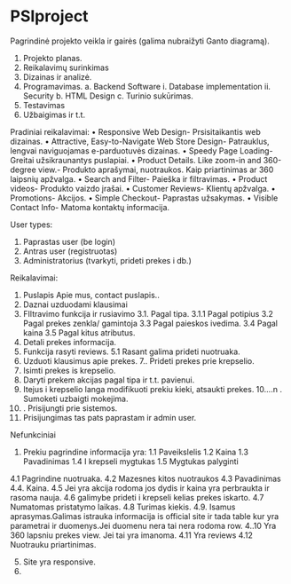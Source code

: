 # PSIproject

Pagrindinė projekto veikla ir gairės (galima nubraižyti Ganto diagramą).
1.	Projekto planas.
2.	Reikalavimų surinkimas
3.	Dizainas ir analizė.
4.	Programavimas.
a.	Backend Software
i.	Database implementation
ii.	Security
b.	HTML Design
c.	Turinio sukūrimas.
5.	Testavimas
6.	Užbaigimas ir t.t.

Pradiniai reikalavimai:
•	Responsive Web Design- Prsisitaikantis web dizainas.
•	Attractive, Easy-to-Navigate Web Store Design- Patrauklus, lengvai naviguojamas e-parduotuvės dizainas.
•	Speedy Page Loading- Greitai užsikraunantys puslapiai.
•	Product Details. Like zoom-in and 360-degree view.- Produkto aprašymai, nuotraukos. Kaip priartinimas ar 360 laipsnių apžvalga.
•	Search and Filter- Paieška ir filtravimas.
•	Product videos- Produkto vaizdo įrašai.
•	Customer Reviews- Klientų apžvalga.
•	Promotions- Akcijos.
•	Simple Checkout- Paprastas užsakymas.
•	Visible Contact Info- Matoma kontaktų informacija.

User types:
1. Paprastas user (be login)
2. Antras user (registruotas)
3. Administratorius (tvarkyti, prideti prekes i db.)

Reikalavimai:
1. Puslapis Apie mus, contact puslapis..
2. Daznai uzduodami klausimai
3. FIltravimo funkcija ir rusiavimo
 3.1. Pagal tipa.
 3.1.1 Pagal potipius
 3.2 Pagal prekes zenkla/ gamintoja
 3.3 Pagal paieskos ivedima.
 3.4 Pagal kaina
 3.5 Pagal kitus atributus.
 4. Detali prekes informacija.
 5. Funkcija rasyti reviews.
  5.1 Rasant galima prideti nuotruaka.
 6. Uzduoti klausimus apie prekes.
 7.. Prideti prekes prie krepselio.
 7. Isimti prekes is krepselio.
 8. Daryti prekem akcijas pagal tipa ir t.t. pavienui.
 9.  Itejus i krepselio langa modifikuoti prekiu kieki, atsaukti prekes.
 10....n . Sumoketi uzbaigti mokejima.
11. . Prisijungti prie sistemos.
12. Prisijungimas tas pats paprastam ir admin user.

Nefunkciniai
1. Prekiu pagrindine informacija yra:
 1.1 Paveikslelis
 1.2 Kaina
 1.3 Pavadinimas
 1.4 I krepseli mygtukas
 1.5 Mygtukas palyginti 
 
 4.1 Pagrindine nuotruaka.
 4.2 Mazesnes kitos nuotraukos
 4.3 Pavadinimas
 4.4. Kaina.
 4.5 Jei yra akcija rodoma jos dydis ir kaina yra perbraukta ir rasoma nauja.
 4.6 galimybe prideti i krepseli kelias prekes iskarto.
 4.7 Numatomas pristatymo laikas.
 4.8 Turimas kiekis.
 4.9. Isamus aprasymas.Galimas istrauka informacija is official site ir tada table kur yra parametrai ir duomenys.Jei duomenu nera tai nera rodoma row.
 4..10 Yra 360 lapsniu prekes view. Jei tai yra imanoma.
 4.11 Yra reviews
 4.12  Nuotrauku priartinimas.
 
 5. Site yra responsive.
 6.
